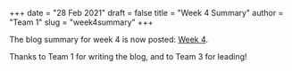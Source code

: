 +++
date = "28 Feb 2021"
draft = false
title = "Week 4 Summary"
author = "Team 1"
slug = "week4summary"
+++

The blog summary for week 4 is now posted: [Week 4](/week4).

Thanks to Team 1 for writing the blog, and to Team 3 for leading!
	